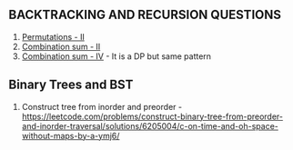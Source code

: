 ## BACKTRACKING AND RECURSION QUESTIONS

1. [Permutations - II](https://leetcode.com/problems/permutations-ii/)
2. [Combination sum - II](https://leetcode.com/problems/combination-sum-ii/description/)
3. [Combination sum - IV](https://leetcode.com/problems/combination-sum-iv/description/) - It is a DP but same pattern


## Binary Trees and BST
1. Construct tree from inorder and preorder - https://leetcode.com/problems/construct-binary-tree-from-preorder-and-inorder-traversal/solutions/6205004/c-on-time-and-oh-space-without-maps-by-a-ymj6/
